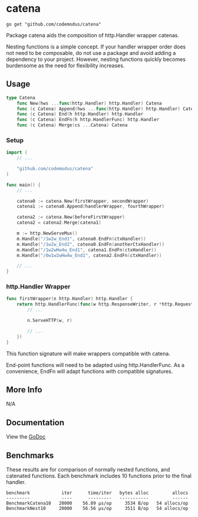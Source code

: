 # catena

    go get "github.com/codemodus/catena"

Package catena aids the composition of http.Handler wrapper catenas.

Nesting functions is a simple concept.  If your handler wrapper order does not 
need to be composable, do not use a package and avoid adding a dependency 
to your project.  However, nesting functions quickly becomes burdensome as the 
need for flexibility increases.

## Usage

```go
type Catena
    func New(hws ...func(http.Handler) http.Handler) Catena
    func (c Catena) Append(hws ...func(http.Handler) http.Handler) Catena
    func (c Catena) End(h http.Handler) http.Handler
    func (c Catena) EndFn(h http.HandlerFunc) http.Handler
    func (c Catena) Merge(cs ...Catena) Catena
```

### Setup

```go
import (
    // ...

    "github.com/codemodus/catena"
)

func main() {
    // ...

    catena0 := catena.New(firstWrapper, secondWrapper)
    catena1 := catena0.Append(handlerWrapper, fourthWrapper)

    catena2 := catena.New(beforeFirstWrapper)
    catena2 = catena2.Merge(catena1)

    m := http.NewServeMux()
    m.Handle("/1w2w_End1", catena0.EndFn(ctxHandler))
    m.Handle("/1w2w_End2", catena0.EndFn(anotherCtxHandler))
    m.Handle("/1w2wHw4w_End1", catena1.EndFn(ctxHandler))
    m.Handle("/0w1w2wHw4w_End1", catena2.EndFn(ctxHandler))

    // ...
}
```

### http.Handler Wrapper

```go
func firstWrapper(n http.Handler) http.Handler {
    return http.HandlerFunc(func(w http.ResponseWriter, r *http.Request) {
        // ...

        n.ServeHTTP(w, r)

        // ...
    })
}
```
This function signature will make wrappers compatible with catena.

End-point functions will need to be adapted using http.HandlerFunc.  As a 
convenience, EndFn will adapt functions with compatible signatures.

## More Info

N/A

## Documentation

View the [GoDoc](http://godoc.org/github.com/codemodus/catena)

## Benchmarks

These results are for comparison of normally nested functions, and catenated 
functions.  Each benchmark includes 10 functions prior to the final handler.

    benchmark            iter      time/iter   bytes alloc         allocs
    ---------            ----      ---------   -----------         ------
    BenchmarkCatena10   20000    56.89 μs/op     3534 B/op   54 allocs/op
    BenchmarkNest10     20000    56.56 μs/op     3511 B/op   54 allocs/op
